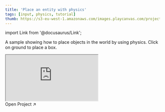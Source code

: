 ```yaml
---
title: 'Place an entity with physics'
tags: [input, physics, tutorial]
thumb: https://s3-eu-west-1.amazonaws.com/images.playcanvas.com/projects/12/437836/9F4675-image-75.jpg
---
```


import Link from '@docusaurus/Link';

A sample showing how to place objects in the world by using physics. Click on ground to place a box.

<div className="iframe-container">
    <iframe src="https://playcanv.as/p/JCW3CUKx/" title="Place an entity with physics" allow="camera; microphone; xr-spatial-tracking; fullscreen" allowfullscreen></iframe>
</div>

<Link to='https://playcanvas.com/project/437836/'>Open Project ↗</Link>
